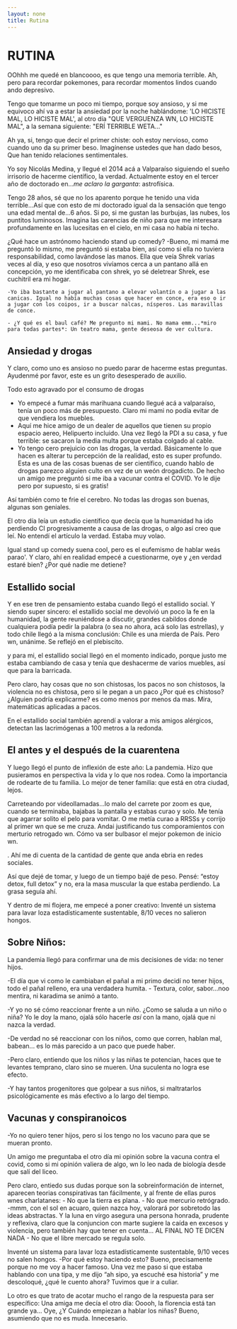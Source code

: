 ```yaml
---
layout: none
title: Rutina
---
```

# RUTINA

OOhhh me quedé en blancoooo, es que tengo una memoria terrible. Ah, pero para recordar pokemones, para recordar momentos lindos cuando ando depresivo. 

Tengo que tomarme un poco mi tiempo, porque soy ansioso, y si me equivoco ahí va a estar la ansiedad por la noche hablándome: 'LO HICISTE MAL, LO HICISTE MAL', al otro día "QUE VERGUENZA WN, LO HICISTE MAL", a la semana siguiente: "ERÍ TERRIBLE WETA..."

Ah ya, si, tengo que decir el primer chiste: ooh estoy nervioso, como cuando uno da su primer beso. Imagínense ustedes que han dado besos, Que han tenido relaciones sentimentales.

Yo soy Nicolás Medina, y llegué el 2014 acá a Valparaíso siguiendo el sueño irrisorio de hacerme científico, la verdad. Actualmente estoy en el tercer año de doctorado en...*me aclaro la garganta*: astrofísica. 

Tengo 28 años, sé que no los aparento porque he tenido una vida terrible...Así que con esto de mi doctorado igual da la sensación que tengo una edad mental de...6 años. Si po, si me gustan las burbujas, las nubes, los puntitos luminosos. Imagina las carencias de niño para que me interesara profundamente en las lucesitas en el cielo, en mi casa no había ni techo. 

¿Qué hace un astrónomo haciendo stand up comedy? 
	-Bueno, mi mamá me preguntó lo mismo, me preguntó si estaba bien, así como si ella no tuviera responsabilidad, como lavándose las manos. Ella que veía Shrek varias veces al día, y eso que nosotros vivíamos cerca a un pantano allá en concepción, yo me identificaba con shrek, yo sé deletrear Shrek, ese cuchitril era mi hogar.

	-Yo iba bastante a jugar al pantano a elevar volantín o a jugar a las canicas. Igual no había muchas cosas que hacer en conce, era eso o ir a jugar con los coipos, ir a buscar nalcas, nísperos. Las maravillas de conce.

	- ¿Y qué es el baul café? Me pregunto mi mami. No mama emm...*miro para todas partes*: Un teatro mama, gente deseosa de ver cultura.

## Ansiedad y drogas

Y claro, como uno es ansioso no puedo parar de hacerme estas preguntas. Ayudenmé por favor, este es un grito desesperado de auxilio. 

Todo esto agravado por el consumo de drogas 

- Yo empecé a fumar más marihuana cuando llegué acá a valparaíso, tenía un poco más de presupuesto. Claro mi mami no podía evitar de que vendiera los muebles. 
- Aquí me hice amigo de un dealer de aquellos que tienen su propio espacio aereo, Helipuerto incluido. Una vez llegó la PDI a su casa, y fue terrible: se sacaron la media multa porque estaba colgado al cable. 
- Yo tengo cero prejuicio con las drogas, la verdad. Básicamente lo que hacen es alterar tu percepción de la realidad, esto es super profundo.
	Esta es una de las cosas buenas de ser científico, cuando hablo de drogas parezco alguien culto en vez de un weón drogadicto. De hecho un amigo me preguntó si me iba a vacunar contra el COVID. Yo le dije pero por supuesto, si es gratis! 

Así también como te frie el cerebro. No todas las drogas son buenas, algunas son geniales. 

El otro día leía un estudio científico que decía que la humanidad ha ido perdiendo CI progresivamente a causa de las drogas, o algo así creo que leí. No entendí el artículo la verdad. Estaba muy volao.

Igual stand up comedy suena cool, pero es el eufemismo de hablar weás parao'. Y claro, ahí en realidad empecé a cuestionarme, oye y ¿en verdad estaré bien? ¿Por qué nadie me detiene? 

## Estallido social

Y en ese tren de pensamiento estaba cuando llegó el estallido social. Y siendo super sincero: el estallido social me devolvió un poco la fe en la humanidad, la gente reuniéndose a discutir, grandes cabildos donde cualquiera podía pedir la palabra (o sea no ahora, acá solo las estrellas), y todo chile llegó a la misma conclusión: Chile es una mierda de País. Pero wn, unánime. Se reflejó en el plebiscito.

y para mi, el estallido social llegó en el momento indicado, porque justo me estaba cambiando de casa y tenía que deshacerme de varios muebles, así que para la barricada.

Pero claro, hay cosas que no son chistosas, los pacos no son chistosos, la violencia no es chistosa, pero si le pegan a un paco ¿Por qué es chistoso? ¿Alguien podría explicarme? es como menos por menos da mas. Mira, matemáticas aplicadas a pacos.

En el estallido social también aprendí a valorar a mis amigos alérgicos, detectan las lacrimógenas a 100 metros a la redonda.

## El antes y el después de la cuarentena

Y luego llegó el punto de inflexión de este año: La pandemia. Hizo que pusieramos en perspectiva la vida y lo que nos rodea. Como la importancia de rodearte de tu familia. Lo mejor de tener familia: que está en otra ciudad, lejos.

Carreteando por videollamadas...lo malo del carrete por zoom es que, cuando se terminaba, bajabas la pantalla y estabas curao y solo. Me tenía que agarrar solito el pelo para vomitar. O me metía curao a RRSSs y corrijo al primer wn que se me cruza. Andai justificando tus comporamientos con merturio retrogado wn. Cómo va ser bulbasor el mejor pokemon de inicio wn.

. Ahí me di cuenta de la cantidad de gente que anda ebria en redes sociales.

Así que dejé de tomar, y luego de un tiempo bajé de peso. Pensé: “estoy detox, full detox” y no, era la masa muscular la que estaba perdiendo. La grasa seguía ahí.

Y dentro de mi flojera, me empecé a poner creativo: Inventé un sistema para lavar loza estadísticamente sustentable, 8/10 veces no salieron hongos. 

## Sobre Niños:

La pandemia llegó para confirmar una de mis decisiones de vida: no tener hijos.

-El día que vi como le cambiaban el pañal a mi primo decidí no tener hijos, todo el pañal relleno, era una verdadera humita. 
	- Textura, color, sabor...noo mentira, ni karadima se animó a tanto.

-Y yo no sé cómo reaccionar frente a un niño. ¿Como se saluda a un niño o niña? Yo le doy la mano, ojalá sólo hacerle *así* con la mano, ojalá que ni nazca la verdad.

-De verdad no sé reaccionar con los niños, como que corren, hablan mal, babean... es lo más parecido a un paco que puede haber.  

-Pero claro, entiendo que los niños y las niñas te potencian, haces que te levantes temprano, claro sino se mueren. Una suculenta no logra ese efecto.

-Y hay tantos progenitores que golpear a sus niños, si maltratarlos psicológicamente es más efectivo a lo largo del tiempo.

## Vacunas y conspiranoicos

-Yo no quiero tener hijos, pero si los tengo no los vacuno para que se mueran pronto.

Un amigo me preguntaba el otro día mi opinión sobre la vacuna contra el covid, como si mi opinión valiera de algo, wn lo leo nada de biología desde que salí del liceo. 

Pero claro, entiedo sus dudas porque son la sobreinformación de internet, aparecen teorias conspirativas tan fácilmente, y al frente de ellas puros wnes charlatanes:
	- No que la tierra es plana.
	- No que mercurio retrógrado.
		-mmm, con el sol en acuaro, quien nazca hoy, valorará por sobretodo las ideas abstractas. Y la luna en virgo asegura una persona honrada, prudente y reflexiva, claro que la conjuncion con marte sugiere la caída en excesos y violencia, pero también hay que tener en cuenta...
		AL FINAL NO TE DICEN NADA
	- No que el libre mercado se regula solo.




Inventé un sistema para lavar loza estadísticamente sustentable, 9/10 veces no salen hongos.
-Por qué estoy haciendo esto? Bueno, precisamente porque no me voy a hacer famoso. Una vez me paso si que estaba hablando con una tipa, y me dijo “ah sipo, ya escuché esa historia” y me descoloqué, ¿qué le cuento ahora? Tuvimos que ir a culiar.



Lo otro es que trato de acotar mucho el rango de la respuesta para ser específico: Una amiga me decía el otro día: Ooooh, la florencia está tan grande ya…
Oye, ¿Y Cuándo empiezan a hablar los niñas? Bueno, asumiendo que no es muda. Innecesario.

